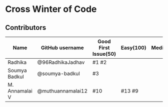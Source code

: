 # Cross Winter of Code

## Contributors

| Name          | GitHub username   | Good First Issue(50) | Easy(100) | Medium(200) | Hard(500) |Total |
| ------------- | -------------     | ----------------     | --------- |-------------|-----------|----- |
| Radhika       | @96RadhikaJadhav  |        #1  #2        |           |             |           | 100  |
| Soumya Badkul | @soumya-badkul    |        #3            |           |             |           |  50  |
| M. Annamalai V| @muthuannamalai12 |        #10           |   #13 #9  |             |           | 250  |
